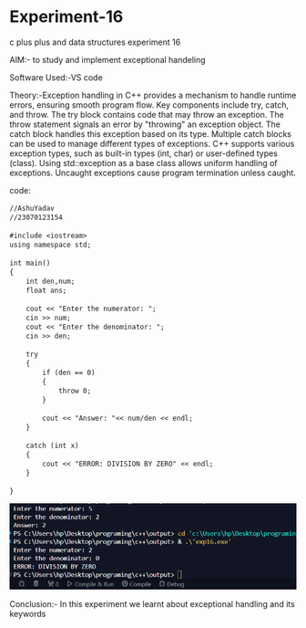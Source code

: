 # Experiment-16
c plus plus and data structures experiment 16

AIM:- to study and implement exceptional handeling

Software Used:-VS code

Theory:-Exception handling in C++ provides a mechanism to handle runtime errors, ensuring smooth program flow. Key components include try, catch, and throw. The try block contains code that may throw an exception. The throw statement signals an error by "throwing" an exception object. The catch block handles this exception based on its type. Multiple catch blocks can be used to manage different types of exceptions. C++ supports various exception types, such as built-in types (int, char) or user-defined types (class). Using std::exception as a base class allows uniform handling of exceptions. Uncaught exceptions cause program termination unless caught.

code:
```
//AshuYadav
//23070123154

#include <iostream>
using namespace std;

int main() 
{
    int den,num;
    float ans;

    cout << "Enter the numerator: ";
    cin >> num;
    cout << "Enter the denominator: ";
    cin >> den;

    try 
    {
        if (den == 0) 
        {
            throw 0;  
        }

        cout << "Answer: "<< num/den << endl;
    }

    catch (int x) 
    {
        cout << "ERROR: DIVISION BY ZERO" << endl;
    }

}
```
![exp16](https://github.com/ashuydv-05/Experiment-16/blob/main/Screenshot%202024-10-22%20070942.png)

Conclusion:- In this experiment we learnt about exceptional handling and its keywords

